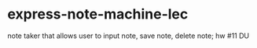 # express-note-machine-lec
note taker that allows user to input note, save note, delete note; hw #11 DU
